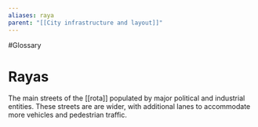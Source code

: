 ```yaml
---
aliases: raya
parent: "[[City infrastructure and layout]]"
---
```

#Glossary 
# Rayas

The main streets of the [[rota]] populated by major political and industrial entities. These streets are are wider, with additional lanes to accommodate more vehicles and pedestrian traffic.